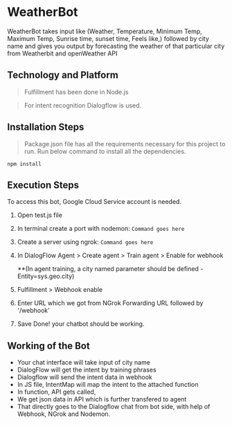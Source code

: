 # WeatherBot

WeatherBot takes input like (Weather, Temperature, Minimum Temp, Maximum Temp, Sunrise time, sunset time, Feels like,) followed by city name and gives you output by forecasting the weather of that particular city from Weatherbit and openWeather API

## Technology and Platform

> Fulfillment has been done in Node.js

> For intent recognition Dialogflow is used.

## Installation Steps
> Package.json file has all the requirements necessary for this project to run. Run below command to install all the dependencies.

``` npm install ```

## Execution Steps
To access this bot, Google Cloud Service account is needed.

1. Open test.js file
2. In terminal create a port with nodemon: 
   ``` Command goes here ```
3. Create a server using ngrok: 
   ``` Command goes here ```
4. In DialogFlow Agent > Create agent > Train agent > Enable for webhook

   **(In agent training, a city named parameter should be defined - Entity=sys.geo.city)
5. Fulfillment > Webhook enable
6. Enter URL which we got from NGrok Forwarding URL followed by '/webhook'
7. Save
Done! your chatbot should be working.

## Working of the Bot
* Your chat interface will take input of city name
* DialogFlow will get the intent by training phrases
* Dialogflow will send the intent data in webhook
* In JS file, IntentMap will map the intent to the attached function
* In function, API gets called,
* We get json data in API which is further transfered to agent
* That directly goes to the Dialogflow chat from bot side, with help of Webhook, NGrok and Nodemon.

